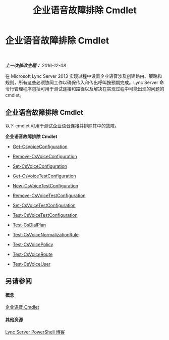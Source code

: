 ﻿---
title: 企业语音故障排除 Cmdlet
TOCTitle: 企业语音故障排除 Cmdlet
ms:assetid: 28ec32d2-6d1e-40e6-b2a8-065803288e8b
ms:mtpsurl: https://technet.microsoft.com/zh-cn/library/Gg415638(v=OCS.15)
ms:contentKeyID: 49312318
ms.date: 12/10/2016
mtps_version: v=OCS.15
ms.translationtype: HT
---

# 企业语音故障排除 Cmdlet

 

_**上一次修改主题：** 2016-12-08_

在 Microsoft Lync Server 2013 实现过程中设置企业语音涉及创建路由、策略和规则，所有这些必须协同工作以确保传入和传出呼叫按预期完成。Lync Server 命令行管理程序包括可用于测试连接和路径以及解决在实现过程中可能出现的问题的 cmdlet。

## 企业语音故障排除 Cmdlet

以下 cmdlet 可用于测试企业语音连接并排除其中的故障。

**企业语音故障排除 Cmdlet**

  -   
    [Get-CsVoiceConfiguration](get-csvoiceconfiguration.md)

  -   
    [Remove-CsVoiceConfiguration](remove-csvoiceconfiguration.md)

  -   
    [Set-CsVoiceConfiguration](set-csvoiceconfiguration.md)

  -   
    [Get-CsVoiceTestConfiguration](get-csvoicetestconfiguration.md)

  -   
    [New-CsVoiceTestConfiguration](new-csvoicetestconfiguration.md)

  -   
    [Remove-CsVoiceTestConfiguration](remove-csvoicetestconfiguration.md)

  -   
    [Set-CsVoiceTestConfiguration](set-csvoicetestconfiguration.md)

  -   
    [Test-CsVoiceTestConfiguration](test-csvoicetestconfiguration.md)

  -   
    [Test-CsDialPlan](test-csdialplan.md)

  -   
    [Test-CsVoiceNormalizationRule](test-csvoicenormalizationrule.md)

  -   
    [Test-CsVoicePolicy](test-csvoicepolicy.md)

  -   
    [Test-CsVoiceRoute](test-csvoiceroute.md)

  -   
    [Test-CsVoiceUser](test-csvoiceuser.md)

## 另请参阅

#### 概念

[企业语音 Cmdlet](lync-server-2013-enterprise-voice-cmdlets.md)  

#### 其他资源

[Lync Server PowerShell 博客](http://go.microsoft.com/fwlink/?linkid=203150%26clcid=0x804)

